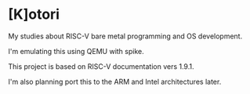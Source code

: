 # [K]otori

My studies about RISC-V bare metal programming and OS development.

I'm emulating this using QEMU with spike.

This project is based on RISC-V documentation vers 1.9.1.

I'm also planning port this to the ARM and Intel architectures later.
